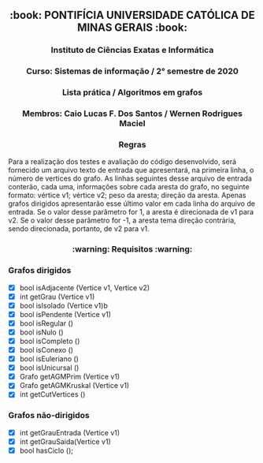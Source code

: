 <h2 align=center>:book: PONTIFÍCIA UNIVERSIDADE CATÓLICA DE MINAS GERAIS :book:</h2>
<h3 align=center>Instituto de Ciências Exatas e Informática</h3>
<h3 align=center>Curso: Sistemas de informação / 2° semestre de 2020</h3>
<h3 align=center>Lista prática / Algoritmos em grafos</h3>
<h3 align=center>Membros: Caio Lucas F. Dos Santos / Wernen Rodrigues Maciel</h3>

<h3 align=center>Regras</h3>
Para  a  realização  dos  testes  e  avaliação  do  código  desenvolvido,  será  fornecido  um  arquivo  texto  de entrada que apresentará, na primeira linha, o número de vertices do grafo. As linhas seguintes desse arquivo  de  entrada  conterão,  cada  uma, informações  sobre  cada  aresta do grafo,  no  seguinte formato: vértice  v1;  vértice  v2;  peso  da  aresta;  direção  da  aresta.  Apenas  grafos  dirigidos apresentarão esse último valor em cada linha do arquivo de entrada. Se o valor desse parâmetro for 1, a aresta é direcionada de v1 para v2. Se o valor desse parâmetro for -1, a aresta tema direção contrária, sendo direcionada, portanto, de v2 para v1.

<h3 align=center>:warning: Requisitos :warning:</h3>

### Grafos dirigidos

- [x] bool isAdjacente (Vertice v1, Vertice v2)
- [x] int getGrau (Vertice v1)
- [x] bool isIsolado (Vertice v1)b
- [x] bool isPendente (Vertice v1)
- [x] bool isRegular ()
- [x] bool isNulo ()
- [x] bool isCompleto ()
- [x] bool isConexo ()
- [x] bool isEuleriano ()
- [x] bool isUnicursal ()
- [x] Grafo getAGMPrim (Vertice v1)
- [x] Grafo getAGMKruskal (Vertice v1)
- [x] int getCutVertices ()

### Grafos não-dirigidos

- [x] int getGrauEntrada (Vertice v1)
- [x] int getGrauSaida(Vertice v1)
- [x] bool hasCiclo ();
